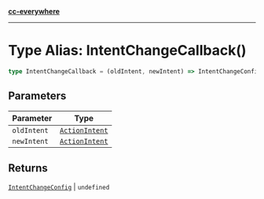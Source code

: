 [**cc-everywhere**](../../../../../index.md)

***

# Type Alias: IntentChangeCallback()

```ts
type IntentChangeCallback = (oldIntent, newIntent) => IntentChangeConfig | undefined;
```

## Parameters

| Parameter | Type |
| ------ | ------ |
| `oldIntent` | [`ActionIntent`](../../action-intent-types/type-aliases/action-intent.md) |
| `newIntent` | [`ActionIntent`](../../action-intent-types/type-aliases/action-intent.md) |

## Returns

[`IntentChangeConfig`](../interfaces/intent-change-config.md) \| `undefined`
